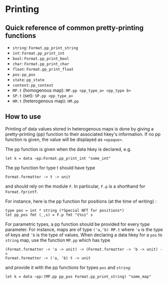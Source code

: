 # Printing

## Quick reference of common pretty-printing functions

* `string`: `Format.pp_print_string`
* `int`: `Format.pp_print_int`
* `bool`: `Format.pp_print_bool`
* `char`: `Format.pp_print_char`
* `float`: `Format.pp_print_float`
* `pos`: `pp_pos`
* `state`: `pp_state`
* `context`: `pp_context`
* `MP.t` (homogenous map): `MP.pp <pp_type_a> <pp_type b>`
* `SP.t` (set): `SP.pp <pp_type_a>`
* `HM.t` (heterogenous map): `HM.pp`

## How to use

Printing of data values stored in heterogenous maps is done by giving a pretty-printing (pp) function to their associated hkey's information. If no pp function is given, the value will be displayed as `<opaque>`.

The pp function is given when the data hkey is declared, e.g.

```
let k = data ~pp:Format.pp_print_int "some_int"
```

The pp function for type t should have type

```
Format.formatter -> t -> unit
```
and should rely on the module `F`. In particular, `F.p` is a shorthand for `Format.fprintf`.

For instance, here is the pp function for positions (at the time of writing) :

```
type pos = int * string (*Special NFT for positions*)
let pp_pos fmt (_,s) = F.p fmt "⦗%s⦘" s
```

For parametric types, a pp function should be provided for every type parameter. For instance, maps are of type `('a,'b) MP.t` where `'a` is the type of keys and `'b` is the type of values. When declaring a data hkey for a `pos` to `string` map, use the function `MP.pp` which has type

```
(Format.formatter -> 'a -> unit) -> (Format.formatter -> 'b -> unit) ->
Format.formatter -> ('a, 'b) t -> unit
```
and provide it with the pp functions for types `pos` and `string`:

```
let k = data ~pp:(MP.pp pp_pos Format.pp_print_string) "some_map"
```


